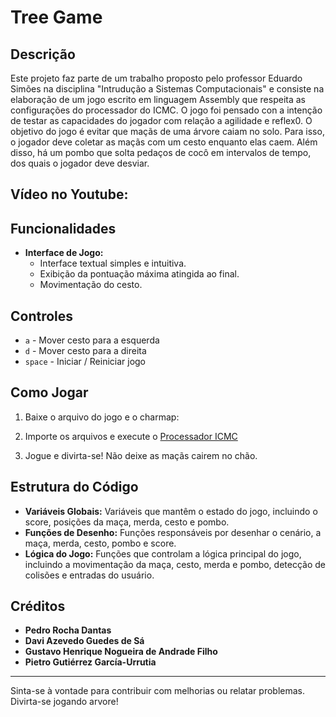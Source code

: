 # Tree Game

## Descrição

Este projeto faz parte de um trabalho proposto pelo professor Eduardo Simões na disciplina "Intrudução a Sistemas Computacionais" e consiste na elaboração de um jogo escrito em linguagem  Assembly que respeita as configurações do processador do ICMC. O jogo foi pensado con a intenção de testar as capacidades do jogador com relação a agilidade e reflex0. O objetivo do jogo é evitar que maçãs de uma árvore caiam no solo. Para isso, o jogador deve coletar as maçãs com um cesto enquanto elas caem. Além disso, há um pombo que solta pedaços de cocô em intervalos de tempo, dos quais o jogador deve desviar. 

## Vídeo no Youtube:



## Funcionalidades

- **Interface de Jogo:**
  - Interface textual simples e intuitiva.
  - Exibição da pontuação máxima atingida ao final.
  - Movimentação do cesto.

## Controles


  - `a` - Mover cesto para a esquerda
  - `d` - Mover cesto para a direita
  - `space` - Iniciar / Reiniciar jogo

## Como Jogar

1. Baixe o arquivo do jogo e o charmap:
   
3. Importe os arquivos e execute o [Processador ICMC](https://proc.giroto.dev)

4. Jogue e divirta-se! Não deixe as maçãs cairem no chão.

## Estrutura do Código

- **Variáveis Globais:** Variáveis que mantêm o estado do jogo, incluindo o score, posições da maça, merda, cesto e pombo.
- **Funções de Desenho:** Funções responsáveis por desenhar o cenário, a maça, merda, cesto, pombo e score.
- **Lógica do Jogo:** Funções que controlam a lógica principal do jogo, incluindo a movimentação da maça, cesto, merda e pombo, detecção de colisões e entradas do usuário.

## Créditos

- **Pedro Rocha Dantas**
- **Davi Azevedo Guedes de Sá**
- **Gustavo Henrique Nogueira de Andrade Filho**
- **Pietro Gutiérrez García-Urrutia**

---

Sinta-se à vontade para contribuir com melhorias ou relatar problemas. Divirta-se jogando arvore!
